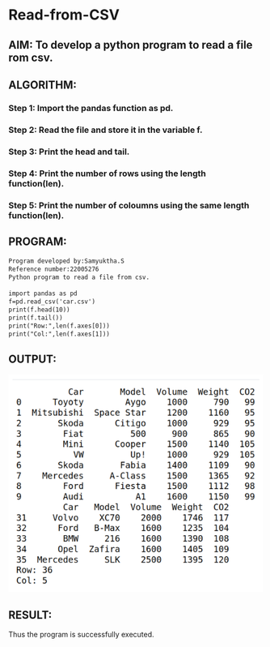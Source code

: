 # Read-from-CSV

## AIM:  To develop a python program to read a file rom csv.

## ALGORITHM:
### Step 1: Import the pandas function as pd.
### Step 2: Read the file and store it in the variable f.
### Step 3: Print the head and tail.
### Step 4: Print the number of rows using the length function(len).
### Step 5: Print the number of coloumns using the same length function(len).

## PROGRAM:
```
Program developed by:Samyuktha.S
Reference number:22005276
Python program to read a file from csv.

import pandas as pd
f=pd.read_csv('car.csv')
print(f.head(10))
print(f.tail())
print("Row:",len(f.axes[0]))
print("Col:",len(f.axes[1]))
```

## OUTPUT:
![output](/Screenshot%20from%202023-01-28%2012-44-02.png)

## RESULT:
Thus the program is successfully executed.